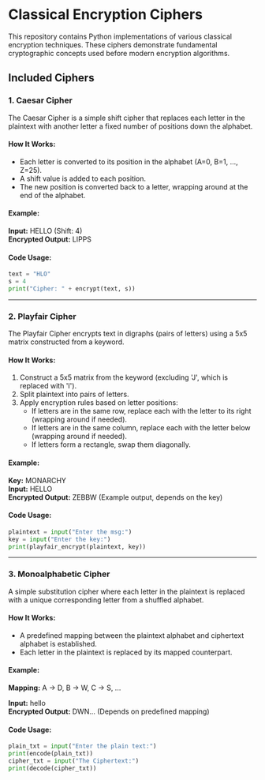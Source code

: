 # Classical Encryption Ciphers

This repository contains Python implementations of various classical encryption techniques. These ciphers demonstrate fundamental cryptographic concepts used before modern encryption algorithms.

## Included Ciphers

### 1. Caesar Cipher
The Caesar Cipher is a simple shift cipher that replaces each letter in the plaintext with another letter a fixed number of positions down the alphabet.

#### How It Works:
- Each letter is converted to its position in the alphabet (A=0, B=1, ..., Z=25).
- A shift value is added to each position.
- The new position is converted back to a letter, wrapping around at the end of the alphabet.

#### Example:
**Input:** HELLO (Shift: 4)  
**Encrypted Output:** LIPPS

#### Code Usage:
```python
text = "HLO"
s = 4
print("Cipher: " + encrypt(text, s))
```

---

### 2. Playfair Cipher
The Playfair Cipher encrypts text in digraphs (pairs of letters) using a 5x5 matrix constructed from a keyword.

#### How It Works:
1. Construct a 5x5 matrix from the keyword (excluding 'J', which is replaced with 'I').
2. Split plaintext into pairs of letters.
3. Apply encryption rules based on letter positions:
   - If letters are in the same row, replace each with the letter to its right (wrapping around if needed).
   - If letters are in the same column, replace each with the letter below (wrapping around if needed).
   - If letters form a rectangle, swap them diagonally.

#### Example:
**Key:** MONARCHY  
**Input:** HELLO  
**Encrypted Output:** ZEBBW (Example output, depends on the key)

#### Code Usage:
```python
plaintext = input("Enter the msg:")
key = input("Enter the key:")
print(playfair_encrypt(plaintext, key))
```

---

### 3. Monoalphabetic Cipher
A simple substitution cipher where each letter in the plaintext is replaced with a unique corresponding letter from a shuffled alphabet.

#### How It Works:
- A predefined mapping between the plaintext alphabet and ciphertext alphabet is established.
- Each letter in the plaintext is replaced by its mapped counterpart.

#### Example:
**Mapping:** A → D, B → W, C → S, ...

**Input:** hello  
**Encrypted Output:** DWN... (Depends on predefined mapping)

#### Code Usage:
```python
plain_txt = input("Enter the plain text:")
print(encode(plain_txt))
cipher_txt = input("The Ciphertext:")
print(decode(cipher_txt))
```

